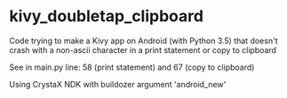 # kivy_doubletap_clipboard
Code trying to make a Kivy app on Android (with Python 3.5) that doesn't crash with a non-ascii character in a print statement or copy to clipboard

See in main.py line: 58 (print statement) and 67 (copy to clipboard)

Using CrystaX NDK with buildozer argument 'android_new'

